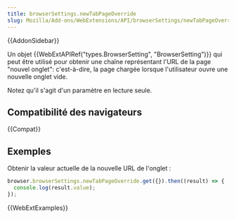 ```yaml
---
title: browserSettings.newTabPageOverride
slug: Mozilla/Add-ons/WebExtensions/API/browserSettings/newTabPageOverride
---
```


{{AddonSidebar}}

Un objet {{WebExtAPIRef("types.BrowserSetting", "BrowserSetting")}} qui peut être utilisé pour obtenir une chaîne représentant l'URL de la page "nouvel onglet": c'est-à-dire, la page chargée lorsque l'utilisateur ouvre une nouvelle onglet vide.

Notez qu'il s'agit d'un paramètre en lecture seule.

## Compatibilité des navigateurs

{{Compat}}

## Exemples

Obtenir la valeur actuelle de la nouvelle URL de l'onglet :

```js
browser.browserSettings.newTabPageOverride.get({}).then((result) => {
  console.log(result.value);
});
```

{{WebExtExamples}}
